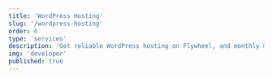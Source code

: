 ```yaml
---
title: 'WordPress Hosting'
slug: '/wordpress-hosting'
order: 6
type: 'services'
description: 'Get reliable WordPress hosting on Flywheel, and monthly maintenance and support for your website.'
img: 'developer'
published: true
---
```

